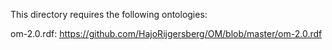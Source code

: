 This directory requires the following ontologies:

om-2.0.rdf: https://github.com/HajoRijgersberg/OM/blob/master/om-2.0.rdf